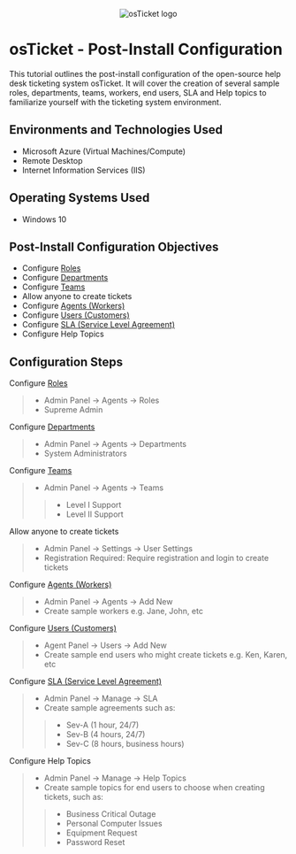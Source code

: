 <p align="center">
<img src="https://i.imgur.com/Clzj7Xs.png" alt="osTicket logo"/>
</p>

<h1>osTicket - Post-Install Configuration</h1>
This tutorial outlines the post-install configuration of the open-source help desk ticketing system osTicket. It will cover the creation of several sample roles, departments, teams, workers, end users, SLA and Help topics to familiarize yourself with the ticketing system environment. <br />

<h2>Environments and Technologies Used</h2>

- Microsoft Azure (Virtual Machines/Compute)
- Remote Desktop
- Internet Information Services (IIS)

<h2>Operating Systems Used </h2>

- Windows 10</b>

<h2>Post-Install Configuration Objectives</h2>

- Configure [Roles](https://docs.osticket.com/en/latest/Admin/Agents/Roles.html)
- Configure [Departments](https://docs.osticket.com/en/latest/Admin/Agents/Departments.html)
- Configure [Teams](https://docs.osticket.com/en/latest/Admin/Agents/Teams.html)
- Allow anyone to create tickets
- Configure [Agents (Workers)](https://docs.osticket.com/en/latest/Admin/Agents/Agents.html)
- Configure [Users (Customers)](https://docs.osticket.com/en/latest/Agent/Users/User%20Directory.html)
- Configure [SLA (Service Level Agreement)](https://docs.osticket.com/en/latest/Admin/Manage/SLA%20Plans.html)
- Configure Help Topics

<h2>Configuration Steps</h2>

<p>
  
Configure [Roles](https://docs.osticket.com/en/latest/Admin/Agents/Roles.html)
> - Admin Panel -> Agents -> Roles
> - Supreme Admin

Configure [Departments](https://docs.osticket.com/en/latest/Admin/Agents/Departments.html)
> - Admin Panel -> Agents -> Departments
> - System Administrators

Configure [Teams](https://docs.osticket.com/en/latest/Admin/Agents/Teams.html)
> - Admin Panel -> Agents -> Teams
>> - Level I Support
>> - Level II Support

Allow anyone to create tickets
> - Admin Panel -> Settings -> User Settings
> - Registration Required: Require registration and login to create tickets

Configure [Agents (Workers)](https://docs.osticket.com/en/latest/Admin/Agents/Agents.html)
> - Admin Panel -> Agents -> Add New
> - Create sample workers e.g. Jane, John, etc

Configure [Users (Customers)](https://docs.osticket.com/en/latest/Agent/Users/User%20Directory.html)
> - Agent Panel -> Users -> Add New
> - Create sample end users who might create tickets e.g. Ken, Karen, etc

Configure [SLA (Service Level Agreement)](https://docs.osticket.com/en/latest/Admin/Manage/SLA%20Plans.html)
> - Admin Panel -> Manage -> SLA
> - Create sample agreements such as:
>> - Sev-A (1 hour, 24/7)
>> - Sev-B (4 hours, 24/7)
>> - Sev-C (8 hours, business hours)

Configure Help Topics
> - Admin Panel -> Manage -> Help Topics
> - Create sample topics for end users to choose when creating tickets, such as:
>> - Business Critical Outage
>> - Personal Computer Issues
>> - Equipment Request
>> - Password Reset

</p>
